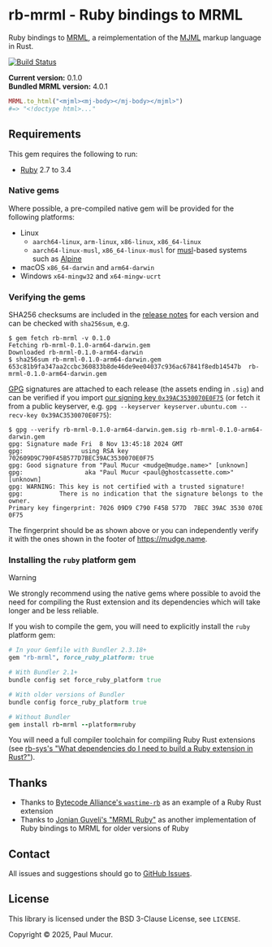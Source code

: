 # rb-mrml - Ruby bindings to MRML

Ruby bindings to [MRML][], a reimplementation of the [MJML][] markup language in Rust.

[![Build Status](https://github.com/mudge/rb-mrml/actions/workflows/tests.yml/badge.svg?branch=main)](https://github.com/mudge/rb-mrml/actions)

**Current version:** 0.1.0  
**Bundled MRML version:** 4.0.1

```ruby
MRML.to_html("<mjml><mj-body></mj-body></mjml>")
#=> "<!doctype html>..."
```

## Requirements

This gem requires the following to run:

* [Ruby](https://www.ruby-lang.org/en/) 2.7 to 3.4

### Native gems

Where possible, a pre-compiled native gem will be provided for the following platforms:

* Linux
    * `aarch64-linux`, `arm-linux`, `x86-linux`, `x86_64-linux`
    * `aarch64-linux-musl`, `x86_64-linux-musl` for [musl](https://musl.libc.org/)-based systems such as [Alpine](https://alpinelinux.org)
* macOS `x86_64-darwin` and `arm64-darwin`
* Windows `x64-mingw32` and `x64-mingw-ucrt`

### Verifying the gems

SHA256 checksums are included in the [release
notes](https://github.com/mudge/rb-mrml/releases) for each version and can be
checked with `sha256sum`, e.g.

```console
$ gem fetch rb-mrml -v 0.1.0
Fetching rb-mrml-0.1.0-arm64-darwin.gem
Downloaded rb-mrml-0.1.0-arm64-darwin
$ sha256sum rb-mrml-0.1.0-arm64-darwin.gem
653c81b9fa347aa2ccbc360833b8de46de9ee04037c936ac67841f8edb14547b  rb-mrml-0.1.0-arm64-darwin.gem
```

[GPG](https://www.gnupg.org/) signatures are attached to each release (the
assets ending in `.sig`) and can be verified if you import [our signing key
`0x39AC3530070E0F75`](https://mudge.name/39AC3530070E0F75.asc) (or fetch it
from a public keyserver, e.g. `gpg --keyserver keyserver.ubuntu.com --recv-key
0x39AC3530070E0F75`):

```console
$ gpg --verify rb-mrml-0.1.0-arm64-darwin.gem.sig rb-mrml-0.1.0-arm64-darwin.gem
gpg: Signature made Fri  8 Nov 13:45:18 2024 GMT
gpg:                using RSA key 702609D9C790F45B577D7BEC39AC3530070E0F75
gpg: Good signature from "Paul Mucur <mudge@mudge.name>" [unknown]
gpg:                 aka "Paul Mucur <paul@ghostcassette.com>" [unknown]
gpg: WARNING: This key is not certified with a trusted signature!
gpg:          There is no indication that the signature belongs to the owner.
Primary key fingerprint: 7026 09D9 C790 F45B 577D  7BEC 39AC 3530 070E 0F75
```

The fingerprint should be as shown above or you can independently verify it
with the ones shown in the footer of https://mudge.name.

### Installing the `ruby` platform gem

> [!WARNING]
> We strongly recommend using the native gems where possible to avoid the need
> for compiling the Rust extension and its dependencies which will take longer
> and be less reliable.

If you wish to compile the gem, you will need to explicitly install the `ruby` platform gem:

```ruby
# In your Gemfile with Bundler 2.3.18+
gem "rb-mrml", force_ruby_platform: true

# With Bundler 2.1+
bundle config set force_ruby_platform true

# With older versions of Bundler
bundle config force_ruby_platform true

# Without Bundler
gem install rb-mrml --platform=ruby
```

You will need a full compiler toolchain for compiling Ruby Rust extensions (see
[rb-sys's "What dependencies do I need to build a Ruby extension in
Rust?"](https://github.com/oxidize-rb/rb-sys?tab=readme-ov-file#what-dependencies-do-i-need-to-build-a-ruby-extension-in-rust)).

## Thanks

* Thanks to [Bytecode Alliance's `wastime-rb`](https://github.com/bytecodealliance/wasmtime-rb/tree/main) as an example of a Ruby Rust extension
* Thanks to [Jonian Guveli's "MRML Ruby"](https://github.com/hardpixel/mrml-ruby) as another implementation of Ruby bindings to MRML for older versions of Ruby

## Contact

All issues and suggestions should go to [GitHub
Issues](https://github.com/mudge/rb-mrml/issues).

## License

This library is licensed under the BSD 3-Clause License, see `LICENSE`.

Copyright © 2025, Paul Mucur.

  [MRML]: https://github.com/jdrouet/mrml/tree/main
  [MJML]: https://documentation.mjml.io/
